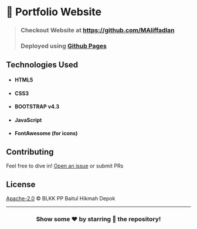 # 👤 Portfolio Website

> ### Checkout Website at https://github.com/MAliffadlan
> ### Deployed using [Github Pages](https://github.com/MAliffadlan?tab=repositories)

## Technologies Used

- #### HTML5
- #### CSS3
- #### BOOTSTRAP v4.3
- #### JavaScript
- #### FontAwesome (for icons)

## Contributing

Feel free to dive in! [Open an issue](https://blkkbaitulhikmahdepok.netlify.app/) or submit PRs

## License

[Apache-2.0](LICENSE) © BLKK PP Baitul Hikmah Depok

---

<div align="center">

### Show some ❤️ by starring 🌟 the repository!

</div>
